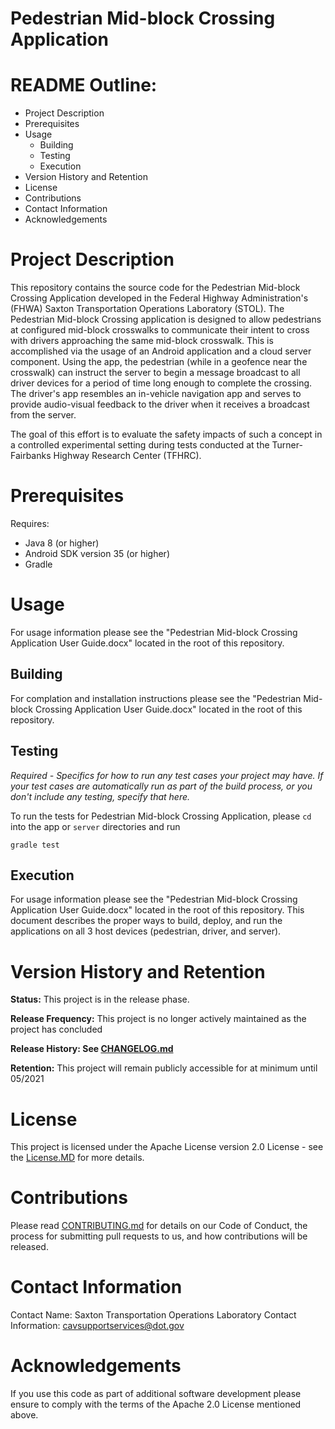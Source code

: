 # Pedestrian Mid-block Crossing Application

# README Outline:
* Project Description
* Prerequisites
* Usage
	* Building
	* Testing
	* Execution
* Version History and Retention
* License
* Contributions
* Contact Information
* Acknowledgements

# Project Description

This repository contains the source code for the Pedestrian Mid-block Crossing Application developed in the Federal Highway Administration's (FHWA) Saxton Transportation Operations Laboratory (STOL). The Pedestrian Mid-block Crossing application is designed to allow pedestrians at configured mid-block crosswalks to communicate their intent to cross with drivers approaching the same mid-block crosswalk. This is accomplished via the usage of an Android application and a cloud server component. Using the app, the pedestrian (while in a geofence near the crosswalk) can instruct the server to begin a message broadcast to all driver devices for a period of time long enough to complete the crossing. The driver's app resembles an in-vehicle navigation app and serves to provide audio-visual feedback to the driver when it receives a broadcast from the server.

The goal of this effort is to evaluate the safety impacts of such a concept in a controlled experimental setting during tests conducted at the Turner-Fairbanks Highway Research Center (TFHRC).

# Prerequisites

Requires:
- Java 8 (or higher)
- Android SDK version 35 (or higher)
- Gradle

# Usage

For usage information please see the "Pedestrian Mid-block Crossing Application User Guide.docx" located in the root of this repository.

## Building

For complation and installation instructions please see the "Pedestrian Mid-block Crossing Application User Guide.docx" located in the root of this repository.

## Testing
*Required - Specifics for how to run any test cases your project may have. If your test cases are automatically run as part of the build process, or you don't include any testing, specify that here.*

To run the tests for Pedestrian Mid-block Crossing Application, please `cd` into the app or `server` directories and run
```
gradle test
```

## Execution

For usage information please see the "Pedestrian Mid-block Crossing Application User Guide.docx" located in the root of this repository. This document describes the proper ways to build, deploy, and run the applications on all 3 host devices (pedestrian, driver, and server).

# Version History and Retention

**Status:** This project is in the release phase.

**Release Frequency:** This project is no longer actively maintained as the project has concluded

**Release History: See [CHANGELOG.md](CHANGELOG.md)**

**Retention:** This project will remain publicly accessible for at minimum until 05/2021

# License
This project is licensed under the Apache License version 2.0 License - see the [License.MD](LICENSE) for more details. 

# Contributions
Please read [CONTRIBUTING.md](Contributing.MD) for details on our Code of Conduct, the process for submitting pull requests to us, and how contributions will be released.

# Contact Information
Contact Name: Saxton Transportation Operations Laboratory
Contact Information: cavsupportservices@dot.gov

# Acknowledgements

If you use this code as part of additional software development please ensure to comply with the terms of the Apache 2.0 License mentioned above.

